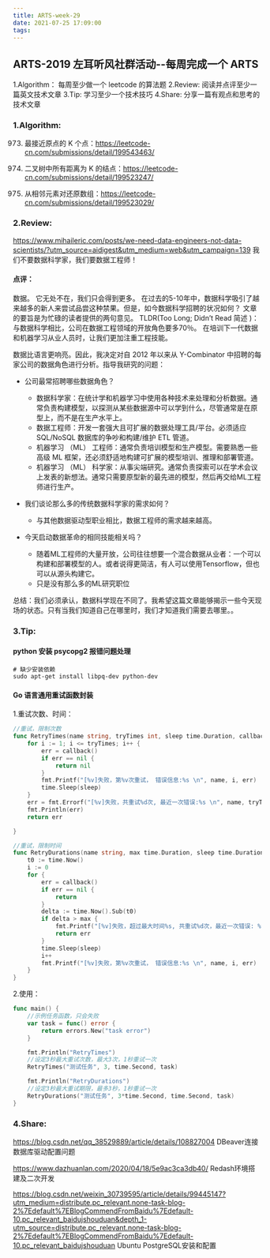 ```yaml
---
title: ARTS-week-29
date: 2021-07-25 17:09:00
tags:
---
```



## ARTS-2019 左耳听风社群活动--每周完成一个 ARTS
1.Algorithm： 每周至少做一个 leetcode 的算法题
2.Review: 阅读并点评至少一篇英文技术文章
3.Tip: 学习至少一个技术技巧
4.Share: 分享一篇有观点和思考的技术文章

### 1.Algorithm:

973. 最接近原点的 K 个点：https://leetcode-cn.com/submissions/detail/199543463/

863. 二叉树中所有距离为 K 的结点：https://leetcode-cn.com/submissions/detail/199523247/

1743. 从相邻元素对还原数组：https://leetcode-cn.com/submissions/detail/199523029/

### 2.Review:

https://www.mihaileric.com/posts/we-need-data-engineers-not-data-scientists/?utm_source=aidigest&utm_medium=web&utm_campaign=139
我们不要数据科学家，我们要数据工程师！

#### 点评：

数据。 它无处不在，我们只会得到更多。 在过去的5-10年中，数据科学吸引了越来越多的新人来尝试品尝这种禁果。但是，如今数据科学招聘的状况如何？ 文章的要旨是为忙碌的读者提供的两句意见。 TLDR(Too Long; Didn’t Read  简述 )：与数据科学相比，公司在数据工程领域的开放角色要多70％。 在培训下一代数据和机器学习从业人员时，让我们更加注重工程技能。

数据比语言更响亮。因此，我决定对自 2012 年以来从 Y-Combinator 中招聘的每家公司的数据角色进行分析。指导我研究的问题：
- 公司最常招聘哪些数据角色？
  - 数据科学家：在统计学和机器学习中使用各种技术来处理和分析数据。通常负责构建模型，以探测从某些数据源中可以学到什么，尽管通常是在原型上，而不是在生产水平上。
  - 数据工程师：开发一套强大且可扩展的数据处理工具/平台。必须适应 SQL/NoSQL 数据库的争吵和构建/维护 ETL 管道。
  - 机器学习 （ML） 工程师：通常负责培训模型和生产模型。需要熟悉一些高级 ML 框架，还必须舒适地构建可扩展的模型培训、推理和部署管道。
  - 机器学习 （ML） 科学家：从事尖端研究。通常负责探索可以在学术会议上发表的新想法。通常只需要原型新的最先进的模型，然后再交给ML工程师进行生产。

- 我们谈论那么多的传统数据科学家的需求如何？
  - 与其他数据驱动型职业相比，数据工程师的需求越来越高。

- 今天启动数据革命的相同技能相关吗？
  - 随着ML工程师的大量开放，公司往往想要一个混合数据从业者：一个可以构建和部署模型的人。或者说得更简洁，有人可以使用Tensorflow，但也可以从源头构建它。
  - 只是没有那么多的ML研究职位

总结：我们必须承认，数据科学现在不同了。我希望这篇文章能够揭示一些今天现场的状态。只有当我们知道自己在哪里时，我们才知道我们需要去哪里。。

### 3.Tip:

#### python 安装 psycopg2 报错问题处理

```shell
# 缺少安装依赖
sudo apt-get install libpq-dev python-dev
```

####  Go 语言通用重试函数封装

1.重试次数、时间：

```go
//重试，限制次数
func RetryTimes(name string, tryTimes int, sleep time.Duration, callback func() error) (err error) {
    for i := 1; i <= tryTimes; i++ {
        err = callback()
        if err == nil {
            return nil
        }
        fmt.Printf("[%v]失败，第%v次重试， 错误信息:%s \n", name, i, err)
        time.Sleep(sleep)
    }
    err = fmt.Errorf("[%v]失败，共重试%d次, 最近一次错误:%s \n", name, tryTimes, err)
    fmt.Println(err)
    return err

}

//重试，限制时间
func RetryDurations(name string, max time.Duration, sleep time.Duration, callback func() error) (err error) {
    t0 := time.Now()
    i := 0
    for {
        err = callback()
        if err == nil {
            return
        }
        delta := time.Now().Sub(t0)
        if delta > max {
            fmt.Printf("[%v]失败，超过最大时间%s, 共重试%d次，最近一次错误: %s \n", name, max, i, err)
            return err
        }
        time.Sleep(sleep)
        i++
        fmt.Printf("[%v]失败，第%v次重试， 错误信息:%s \n", name, i, err)
    }
}
```

2.使用：

```go
func main() {
    //示例任务函数，只会失败
    var task = func() error {
        return errors.New("task error")
    }

    fmt.Println("RetryTimes")
    //设定3秒最大重试次数，最大3次，1秒重试一次
    RetryTimes("测试任务", 3, time.Second, task)

    fmt.Println("RetryDurations")
    //设定3秒最大重试期限，最多3秒，1秒重试一次
    RetryDurations("测试任务", 3*time.Second, time.Second, task)
}
```


### 4.Share:

https://blog.csdn.net/qq_38529889/article/details/108827004
DBeaver连接数据库驱动配置问题

https://www.dazhuanlan.com/2020/04/18/5e9ac3ca3db40/
Redash环境搭建及二次开发

https://blog.csdn.net/weixin_30739595/article/details/99445147?utm_medium=distribute.pc_relevant.none-task-blog-2%7Edefault%7EBlogCommendFromBaidu%7Edefault-10.pc_relevant_baidujshouduan&depth_1-utm_source=distribute.pc_relevant.none-task-blog-2%7Edefault%7EBlogCommendFromBaidu%7Edefault-10.pc_relevant_baidujshouduan
Ubuntu PostgreSQL安装和配置
